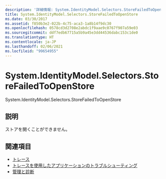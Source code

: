```yaml
---
description: '詳細情報: System.IdentityModel.Selectors.StoreFailedToOpenStore'
title: System.IdentityModel.Selectors.StoreFailedToOpenStore
ms.date: 03/30/2017
ms.assetid: f850b3e2-022b-4c75-aca3-1a8b14f9dc30
ms.openlocfilehash: 0578cd3d2708e2abdc1f9aae9c0767f907a59e03
ms.sourcegitcommit: ddf7edb67715a5b9a45e3dd44536dabc153c1de0
ms.translationtype: HT
ms.contentlocale: ja-JP
ms.lasthandoff: 02/06/2021
ms.locfileid: "99654955"
---
```

# <a name="systemidentitymodelselectorsstorefailedtoopenstore"></a>System.IdentityModel.Selectors.StoreFailedToOpenStore

System.IdentityModel.Selectors.StoreFailedToOpenStore  
  
## <a name="description"></a>説明  

 ストアを開くことができません。  
  
## <a name="see-also"></a>関連項目

- [トレース](index.md)
- [トレースを使用したアプリケーションのトラブルシューティング](using-tracing-to-troubleshoot-your-application.md)
- [管理と診断](../index.md)
